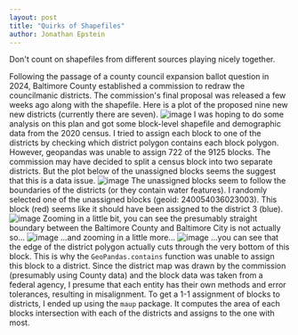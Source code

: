 ```yaml
---
layout: post
title: "Quirks of Shapefiles"
author: Jonathan Epstein
---
```

Don't count on shapefiles from different sources playing nicely together. 

Following the passage of a county council expansion ballot question in 2024, Baltimore County established a commission to redraw the councilmanic districts. The commission's final proposal was released a few weeks ago along with the shapefile. Here is a plot of the proposed nine new new districts (currently there are seven). ![image]({{site.baseurl}}/assets/images/new_plan.png) I was hoping to do some analysis on this plan and got some block-level shapefile and demographic data from the 2020 census. I tried to assign each block to one of the districts by checking which district polygon contains each block polygon. However, geopandas was unable to assign 722 of the 9125 blocks. The commission may have decided to split a census block into two separate districts. But the plot below of the unassigned blocks seems the suggest that this is a data issue. ![image]({{site.baseurl}}/assets/images/unassigned_blks.png) The unassigned blocks seem to follow the boundaries of the districts (or they contain water features). I randomly selected one of the unassigned blocks (geoid: 240054036023003). This block (red) seems like it should have been assigned to the district 3 (blue). ![image]({{site.baseurl}}/assets/images/dist_blk_street_overlay.png) Zooming in a little bit, you can see the presumably straight boundary between the Baltimore County and Baltimore City is not actually so... ![image]({{site.baseurl}}/assets/images/zoomed_in.png) ...and zooming in a little more... ![image]({{site.baseurl}}/assets/images/really_zoomed_in.png) ...you can see that the edge of the district polygon actually cuts through the very bottom of this block. This is why the `GeoPandas.contains` function was unable to assign this block to a district. Since the district map was drawn by the commission (presumably using County data) and the block data was taken from a federal agency, I presume that each entity has their own methods and error tolerances, resulting in misalignment. To get a 1-1 assignment of blocks to districts, I ended up using the `maup` package. It computes the area of each blocks intersection with each of the districts and assigns to the one with most.
